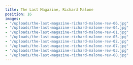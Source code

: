 ```yaml
---
title: The Last Magazine, Richard Malone
position: 16
images:
- "/uploads/the-last-magazine-richard-malone-rev-06.jpg"
- "/uploads/the-last-magazine-richard-malone-rev-04.jpg"
- "/uploads/the-last-magazine-richard-malone-rev-01.jpg"
- "/uploads/the-last-magazine-richard-malone-rev-05.jpg"
- "/uploads/the-last-magazine-richard-malone-rev-02.jpg"
- "/uploads/the-last-magazine-richard-malone-rev-07.jpg"
- "/uploads/the-last-magazine-richard-malone-rev-03.jpg"
- "/uploads/the-last-magazine-richard-malone-rev-08.jpg"
---
```


